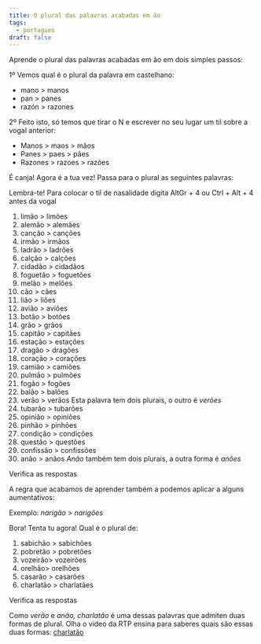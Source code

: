 ```yaml
---
title: O plural das palavras acabadas em ão
tags:
  - portugues
draft: false
---
```

Aprende  o plural das palavras acabadas em ão em dois simples passos:

1º Vemos qual é o plural da palavra em castelhano:

* mano > manos
* pan > panes
* razón > razones

2º Feito isto, só temos que tirar o N e escrever no seu lugar um til sobre a vogal anterior:

* Manos > maos > mãos
* Panes > paes > pães
* Razones > razoes > razões

É canja! Agora é a tua vez! Passa para o plural as seguintes palavras:

Lembra-te! Para colocar o til de nasalidade digita AltGr + 4 ou Ctrl + Alt + 4 antes da vogal

1. limão > <e-answer>limões</e-answer>
2. alemão > <e-answer>alemães</e-answer>
3. canção > <e-answer>canções</e-answer>
4. irmão > <e-answer>irmãos</e-answer>
5. ladrão > <e-answer>ladrões</e-answer>
6. calção > <e-answer>calções</e-answer>
7. cidadão > <e-answer>cidadãos</e-answer>
8. foguetão > <e-answer>foguetões</e-answer>
9. melão > <e-answer>melões</e-answer>
10. cão > <e-answer>cães</e-answer>
11. lião > <e-answer>liões</e-answer>
12. avião > <e-answer>aviões</e-answer>
13. botão > <e-answer>botões</e-answer>
14. grão > <e-answer>grãos</e-answer>
15. capitão > <e-answer>capitães</e-answer>
16. estação > <e-answer>estações</e-answer>
17. dragão > <e-answer>dragões</e-answer>
18. coração > <e-answer>corações</e-answer>
19. camião > <e-answer>camiões</e-answer>
20. pulmão > <e-answer>pulmões</e-answer>
21. fogão > <e-answer>fogões</e-answer>
22. balão > <e-answer>balões</e-answer>
23. verão > <e-answer>verãos</e-answer> Esta palavra tem dois plurais, o outro é *verões*
24. tubarão > <e-answer>tubarões</e-answer>
25. opinião > <e-answer>opiniões</e-answer>
26. pinhão > <e-answer>pinhões</e-answer>
27. condição > <e-answer>condições</e-answer>
28. questão > <e-answer>questões</e-answer>
29. confissão > <e-answer>confissões</e-answer>
30. anão > <e-answer>anãos</e-answer> *Anão* também tem dois plurais, a outra forma é *anões*

<e-validate>Verifica as respostas</e-validate>

A regra que acabamos de aprender também a podemos aplicar a alguns aumentativos: 

Exemplo: *narigão* > *narigões*

Bora! Tenta tu agora! Qual é o plural de:

1. sabichão > <e-answer>sabichões</e-answer>
2. pobretão > <e-answer>pobretões</e-answer>
3. vozeirão> <e-answer>vozeirões</e-answer>
4. orelhão> <e-answer>orelhões</e-answer>
5. casarão > <e-answer>casarões</e-answer>
6. charlatão > <e-answer>charlatães</e-answer>

<e-validate>Verifica as respostas</e-validate>

Como *verão* e *anão, charlatão* é uma dessas palavras que admiten duas formas de plural. Olha o vídeo da RTP ensina para saberes quais são essas duas formas: [charlatão](https://ensina.rtp.pt/artigo/plural-de-palavras-terminadas-em-ao/)